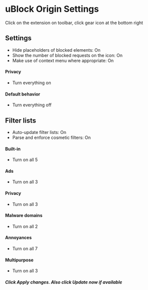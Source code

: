 # uBlock Origin Settings

Click on the extension on toolbar, click gear icon at the bottom right



## Settings
- Hide placeholders of blocked elements: On
- Show the number of blocked requests on the icon: On
- Make use of context menu where appropriate: On

#### Privacy
- Turn everything on

#### Default behavior
- Turn everything off



## Filter lists
- Auto-update filter lists: On
- Parse and enforce cosmetic filters: On

#### Built-in
- Turn on all 5

#### Ads
- Turn on all 3

#### Privacy
- Turn on all 3

#### Malware domains
- Turn on all 2

#### Annoyances
- Turn on all 7

#### Multipurpose
- Turn on all 3


##### Click Apply changes. Also click Update now if available
